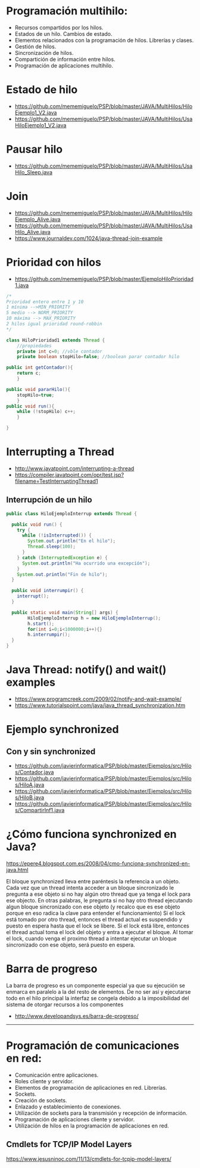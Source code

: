 # Programación multihilo:
 -	Recursos compartidos por los hilos.
 -	Estados de un hilo. Cambios de estado.
 -	Elementos relacionados con la programación de hilos. Librerías y clases.
 -	Gestión de hilos.
 -	Sincronización de hilos.
 -	Compartición de información entre hilos.
 -	Programación de aplicaciones multihilo.

# Estado de hilo
* https://github.com/mememiguelo/PSP/blob/master/JAVA/MultiHilos/HiloEjemplo1_V2.java
* https://github.com/mememiguelo/PSP/blob/master/JAVA/MultiHilos/UsaHiloEjemplo1_V2.java

# Pausar hilo
* https://github.com/mememiguelo/PSP/blob/master/JAVA/MultiHilos/UsaHilo_Sleep.java

# Join
* https://github.com/mememiguelo/PSP/blob/master/JAVA/MultiHilos/HiloEjemplo_Alive.java
* https://github.com/mememiguelo/PSP/blob/master/JAVA/MultiHilos/UsaHilo_Alive.java
* https://www.journaldev.com/1024/java-thread-join-example

# Prioridad con hilos
* https://github.com/mememiguelo/PSP/blob/master/EjemploHiloPrioridad1.java
```Java
/*
Prioridad entero entre 1 y 10
1 mínima -->MIN_PRIORITY
5 medio --> NORM_PRIORITY
10 máxima --> MAX_PRIORITY
2 hilos igual prioridad round-robbin
*/

class HiloPrioridad1 extends Thread {
	//propiedades	
	private int c=0; //vble contador
	private boolean stopHilo=false; //boolean parar contador hilo

public int getContador(){
	return c;
	}

public void pararHilo(){
	stopHilo=true;
	}
public void run(){
	while (!stopHilo) c++;
	}

}
```

# Interrupting a Thread
* http://www.javatpoint.com/interrupting-a-thread
* https://compiler.javatpoint.com/opr/test.jsp?filename=TestInterruptingThread1

## Interrupción de un hilo
```Java
public class HiloEjemploInterrup extends Thread {

  public void run() {
    try {
      while (!isInterrupted()) {
        System.out.println("En el hilo");
        Thread.sleep(100);
      }
    } catch (InterruptedException e) {
      System.out.println("Ha ocurrido una excepción");
    }
    System.out.println("Fin de hilo");
  }

  public void interrumpir() {
    interrupt();
  }

  public static void main(String[] args) {
    	HiloEjemploInterrup h = new HiloEjemploInterrup();
    	h.start();
    	for(int i=0;i<1000000;i++){}
    	h.interrumpir();
  }
}
```

# Java Thread: notify() and wait() examples
* https://www.programcreek.com/2009/02/notify-and-wait-example/
* https://www.tutorialspoint.com/java/java_thread_synchronization.htm

# Ejemplo synchronized
## Con y sin synchronized
* https://github.com/javierinformatica/PSP/blob/master/Ejemplos/src/Hilos/Contador.java
* https://github.com/javierinformatica/PSP/blob/master/Ejemplos/src/Hilos/HiloA.java
* https://github.com/javierinformatica/PSP/blob/master/Ejemplos/src/Hilos/HiloB.java
* https://github.com/javierinformatica/PSP/blob/master/Ejemplos/src/Hilos/CompartirInf1.java

# ¿Cómo funciona synchronized en Java?
https://epere4.blogspot.com.es/2008/04/cmo-funciona-synchronized-en-java.html

El bloque synchronized lleva entre paréntesis la referencia a un objeto. Cada vez que un thread intenta acceder a un bloque sincronizado le pregunta a ese objeto si no hay algún otro thread que ya tenga el lock para ese objecto. En otras palabras, le pregunta si no hay otro thread ejecutando algun bloque sincronizado con ese objeto (y recalco que es ese objeto porque en eso radica la clave para entender el funcionamiento)
Si el lock está tomado por otro thread, entonces el thread actual es suspendido y puesto en espera hasta que el lock se libere. Si el lock está libre, entonces el thread actual toma el lock del objeto y entra a ejecutar el bloque. Al tomar el lock, cuando venga el proximo thread a intentar ejecutar un bloque sincronizado con ese objeto, será puesto en espera.

# Barra de progreso
La barra de progreso es un componente especial ya que su ejecución se enmarca en paralelo a la del resto de elementos. De no ser así y ejecutarse todo en el hilo principal la interfaz se congela debido a la imposibilidad del sistema de otorgar recursos a los componentes
* http://www.developandsys.es/barra-de-progreso/

------------------------

# Programación de comunicaciones en red:
 -	Comunicación entre aplicaciones.
 -	Roles cliente y servidor.
 -	Elementos de programación de aplicaciones en red. Librerías.
 -	Sockets.
 -	Creación de sockets.
 -	Enlazado y establecimiento de conexiones.
 -	Utilización de sockets para la transmisión y recepción de información.
 -	Programación de aplicaciones cliente y servidor.
 -	Utilización de hilos en la programación de aplicaciones en red.

## Cmdlets for TCP/IP Model Layers
https://www.jesusninoc.com/11/13/cmdlets-for-tcpip-model-layers/
